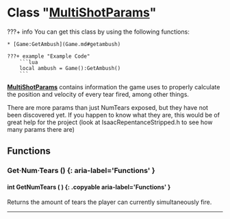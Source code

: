 # Class "[MultiShotParams](MultiShotParams.md)"

???+ info
    You can get this class by using the following functions:

    * [Game:GetAmbush](Game.md#getambush)

    ???+ example "Example Code"
        ```lua
        local ambush = Game():GetAmbush()
        ```

**[MultiShotParams](MultiShotParams.md)** contains information the game uses to properly calculate the position and velocity of every tear fired, among other things. 

There are more params than just NumTears exposed, but they have not been discovered yet. If you happen to know what they are, this would be of great help for the project (look at IsaacRepentanceStripped.h to see how many params there are)

## Functions

### Get·Num·Tears () {: aria-label='Functions' }
#### int GetNumTears ( ) {: .copyable aria-label='Functions' }
Returns the amount of tears the player can currently simultaneously fire.

___
